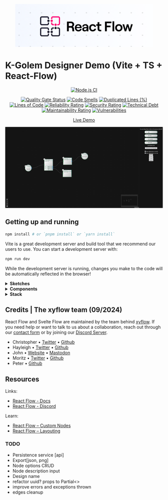 <p align="center">
  <img src="https://github.com/jackanakin/jackchat-canvas/blob/main/react-flow-header.png?raw=true" alt="React Flow Header" />
</p>

# K-Golem Designer Demo (Vite + TS + React-Flow)
<div align="center">
  
[![Node.js CI](https://github.com/jackanakin/jackchat-canvas/actions/workflows/node.js.yml/badge.svg)](https://github.com/jackanakin/jackchat-canvas/actions/workflows/node.js.yml)

[![Quality Gate Status](https://sonarcloud.io/api/project_badges/measure?project=jackanakin_kgolem-designer&metric=alert_status)](https://sonarcloud.io/summary/new_code?id=jackanakin_kgolem-designer)
[![Code Smells](https://sonarcloud.io/api/project_badges/measure?project=jackanakin_kgolem-designer&metric=code_smells)](https://sonarcloud.io/summary/new_code?id=jackanakin_kgolem-designer)
[![Duplicated Lines (%)](https://sonarcloud.io/api/project_badges/measure?project=jackanakin_kgolem-designer&metric=duplicated_lines_density)](https://sonarcloud.io/summary/new_code?id=jackanakin_kgolem-designer)
[![Lines of Code](https://sonarcloud.io/api/project_badges/measure?project=jackanakin_kgolem-designer&metric=ncloc)](https://sonarcloud.io/summary/new_code?id=jackanakin_kgolem-designer)
[![Reliability Rating](https://sonarcloud.io/api/project_badges/measure?project=jackanakin_kgolem-designer&metric=reliability_rating)](https://sonarcloud.io/summary/new_code?id=jackanakin_kgolem-designer)
[![Security Rating](https://sonarcloud.io/api/project_badges/measure?project=jackanakin_kgolem-designer&metric=security_rating)](https://sonarcloud.io/summary/new_code?id=jackanakin_kgolem-designer)
[![Technical Debt](https://sonarcloud.io/api/project_badges/measure?project=jackanakin_kgolem-designer&metric=sqale_index)](https://sonarcloud.io/summary/new_code?id=jackanakin_kgolem-designer)
[![Maintainability Rating](https://sonarcloud.io/api/project_badges/measure?project=jackanakin_kgolem-designer&metric=sqale_rating)](https://sonarcloud.io/summary/new_code?id=jackanakin_kgolem-designer)
[![Vulnerabilities](https://sonarcloud.io/api/project_badges/measure?project=jackanakin_kgolem-designer&metric=vulnerabilities)](https://sonarcloud.io/summary/new_code?id=jackanakin_kgolem-designer)

[Live Demo](https://jackanakin.github.io/kgolem-designer)

</div>

![](https://github.com/jackanakin/jackchat-canvas/blob/main/history/components/05102024.png?raw=true)

## Getting up and running

```bash
npm install # or `pnpm install` or `yarn install`
```

Vite is a great development server and build tool that we recommend our users to
use. You can start a development server with:

```bash
npm run dev
```

While the development server is running, changes you make to the code will be
automatically reflected in the browser!

<details>
  <summary><strong>Sketches</strong></summary>

</details>

<details>
  <summary><strong>Components</strong></summary>
  
</details>

<details>
  <summary><strong>Stack</strong></summary>
</details>

## Credits | The xyflow team (09/2024)

React Flow and Svelte Flow are maintained by the team behind [xyflow](https://xyflow.com). If you need help or want to talk to us about a collaboration, reach out through our [contact form](https://xyflow.com/contact) or by joining our [Discord Server](https://discord.gg/Bqt6xrs).

- Christopher • [Twitter](https://twitter.com/chrtze) • [Github](https://github.com/chrtze)
- Hayleigh • [Twitter](https://twitter.com/hayleighdotdev) • [Github](https://github.com/hayleigh-dot-dev)
- John • [Website](https://johnrobbdesign.com/) • [Mastodon](https://mastodon.social/@johnrobbjr)
- Moritz • [Twitter](https://twitter.com/moklick) • [Github](https://github.com/moklick)
- Peter • [Github](https://github.com/peterkogo)

## Resources

Links:

- [React Flow - Docs](https://reactflow.dev)
- [React Flow - Discord](https://discord.com/invite/Bqt6xrs)

Learn:

- [React Flow – Custom Nodes](https://reactflow.dev/learn/customization/custom-nodes)
- [React Flow – Layouting](https://reactflow.dev/learn/layouting/layouting)

### TODO
- Persistence service [api]
- Export[json, png]
- Node options CRUD
- Node description input
- Design name
- refactor uuid? props to Partial<>
- improve errors and exceptions thrown
- edges cleanup

